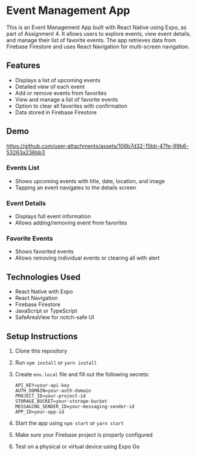 # Event Management App

This is an Event Management App built with React Native using Expo, as part of Assignment 4. It allows users to explore events, view event details, and manage their list of favorite events. The app retrieves data from Firebase Firestore and uses React Navigation for multi-screen navigation.

## Features

- Displays a list of upcoming events
- Detailed view of each event
- Add or remove events from favorites
- View and manage a list of favorite events
- Option to clear all favorites with confirmation
- Data stored in Firebase Firestore

## Demo

https://github.com/user-attachments/assets/106b7d32-15bb-47fe-99b6-53263a236bb3

### Events List

- Shows upcoming events with title, date, location, and image
- Tapping an event navigates to the details screen

### Event Details

- Displays full event information
- Allows adding/removing event from favorites

### Favorite Events

- Shows favorited events
- Allows removing individual events or clearing all with alert

## Technologies Used

- React Native with Expo
- React Navigation
- Firebase Firestore
- JavaScript or TypeScript
- SafeAreaView for notch-safe UI

## Setup Instructions

1. Clone this repository
2. Run `npm install` or `yarn install`
3. Create `env.local` file and fill out the following secrets:
   
   ```env
   API_KEY=your-api-key
   AUTH_DOMAIN=your-auth-domain
   PROJECT_ID=your-project-id
   STORAGE_BUCKET=your-storage-bucket
   MESSAGING_SENDER_ID=your-messaging-sender-id
   APP_ID=your-app-id
   
5. Start the app using `npm start` or `yarn start`
6. Make sure your Firebase project is properly configured
7. Test on a physical or virtual device using Expo Go
